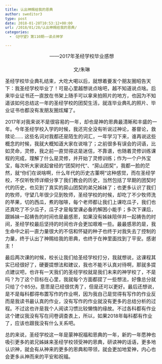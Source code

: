 ```yaml
---
title: 认出神赐给我的恩典
author: sweditor3
type: post
date: 2018-01-28T10:53:12+00:00
url: /2018/01/28/认出神赐给我的恩典/
categories:
  - 《@守望》第110期——读点神学

---
```

<p style="text-align: center;">
  <span style="font-size: 12pt;">——2017年圣经学校毕业感想</span><br /> <span style="font-size: 12pt;"><br /> 文/朱琳</span>
</p>

<span style="font-size: 12pt;">圣经学校毕业典礼结束，大吃大喝以后，就想着要发个朋友圈昭告天下：我圣经学校毕业了！可是心里越想说点啥吧，越不知道说点啥。后来毕业证书还一直放在书架上随手可以拿来拍照片的地方，也因为不知道该如何总结这一年的圣经学校的团契生活，就连毕业典礼的照片、毕业证书也都没有发朋友圈炫耀了。</span>

<span style="font-size: 12pt;">2017年对我来说不是很容易的一年，却也是神的恩典最清晰和丰盛的一年。今年圣经学校入学的时候，我还完全没有听说过神论，基督论，救赎论…… 这些名词对我都还是陌生的词汇，一年学习下来，谁再说这些概念的时候，我就大概知道大家在说啥了；之前很多有误会的词语，比如灵命，灵修，我之前一直觉得这是迷信，不靠谱，也随着灵修训练课程的完成，理解了什么是灵修，并开始了灵修训练；作为一个户外宝宝，每次听大家说起曾经的“团契时代”、“房山团契”，我都一脸的茫然，就“你们在说啥啊，什么年代的历史古董啊”这种感觉，而在圣经学校，不仅听牧师详细分享了我们教会的历史，当然包括了早期的团契时代的历史，也见到了真实的房山团契的弟兄姊妹了；也更多认识了我们的牧师，守望几年很少见到牧师，圣经学校的时候，却吃了不少牧师洗的苹果，切的西瓜，煮的咖啡，每个老师都让我们上课吃瓜子，我们也还真吃了不少瓜子，瓜子才是每堂课必备的解困小能手；多次下课后，跟姊妹一起祷告的时间也是最感恩，如果没有姊妹陪伴并一起祷告的时间，圣经学校最后坚持的时间也许会更加艰难一些。最最感恩的是，我生命中之前一直力量很大的不信和怀疑的种子也终于对我失去了控制的力量，终于认出了神赐给我的恩典，也终于在神里面找到了平安。感谢主！</span>

<span style="font-size: 12pt;">最后两次课的时候，校长让我们给圣经学校打分，我就想说，这课程其实已经很好了，硬要提想法和建议，我也不能不认真对待啊，那就多提点建议吧，也许有一天我们的圣经学校就是我们未来的神学校了，不是吗？为了这个目标在心里，我就每个方面都提了一些想法，好像总分就只给了个85分。意思是已经很优秀了，但是还可以更好。最后还想说，是不是每科都得布置写作的作业啊，因为我自己是觉得有写作的作业反而是我读书最认真的作业，没有写作的作业就没有更多的总结分析的过程。不过这也许是我个人阅读习惯比较懒惰的缘故。不过各科都有作业这个建议我没有写在问卷调查表上，所以，如果2018年每科都有作业了，应该也跟我没有什么关系吧。</span>

<span style="font-size: 12pt;">总的来说，圣经学校这一年是蒙神祝福和恩典的一年，新的一年愿神也吸引更多的弟兄姊妹来圣经学校领受神的恩典，研读神的话语，更多地认识神，就会有从神来的更多的恩典和带领，就会更加地爱神，内心也会更多从神而来的平安和祝福。</span>

&nbsp;